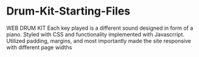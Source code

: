 # Drum-Kit-Starting-Files
 WEB DRUM KIT
 Each key played is a different sound designed in form of a piano.
 Styled with CSS and  functionality implemented with Javascrript.
 Utilized padding, margins, and most importantly made the site responsive with different page widths
 
